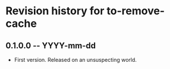 # Revision history for to-remove-cache

## 0.1.0.0 -- YYYY-mm-dd

* First version. Released on an unsuspecting world.
